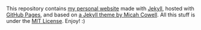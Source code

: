 This repository contains [my personal website](http://asad.co) made with [Jekyll](https://jekyllrb.com), hosted with [GitHub Pages](https://pages.github.com), and based on [a Jekyll theme by Micah Cowell](https://github.com/getmicah/getmicah.github.io). All this stuff is under the [MIT License](https://github.com/asadsalman/asad.co/blob/master/LICENSE). Enjoy! :)
